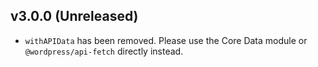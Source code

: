 ## v3.0.0 (Unreleased)

- `withAPIData` has been removed. Please use the Core Data module or `@wordpress/api-fetch` directly instead.